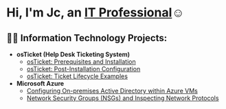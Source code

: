 <h1>Hi, I'm Jc, an <a href="https://linkedin.com/in/Jamescsparks">IT Professional</a>☺</h1>

<h2>👨‍💻 Information Technology Projects:</h2>

- <b>osTicket (Help Desk Ticketing System)</b>
  - [osTicket: Prerequisites and Installation](https://github.com/jamescsparks/osticket-prereqs)
  - [osTicket: Post-Installation Configuration](https://github.com/jamescsparks/post-install-config)
  - [osTicket: Ticket Lifecycle Examples](https://github.com/jamescsparks/ticket-lifecycle)
- <b>Microsoft Azure</b>
  - [Configuring On-premises Active Directory within Azure VMs](https://github.com/jamescsparks/configure-ad)
  - [Network Security Groups (NSGs) and Inspecting Network Protocols](https://github.com/jamescsparks/azure-network-protocols)
